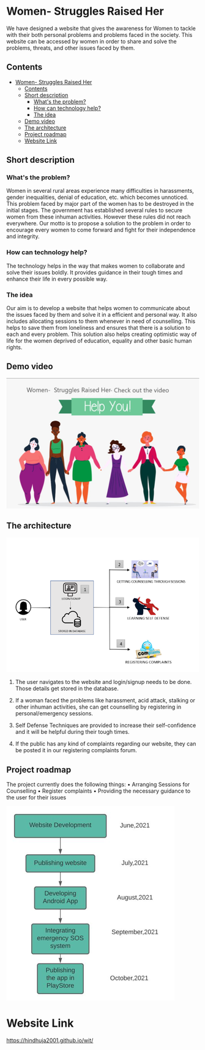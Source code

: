 
# Women-  Struggles Raised Her
We have designed a website that gives the awareness for Women to tackle with their both personal problems and problems faced in the society. This website can be accessed by women in order to share and solve the problems, threats, and other issues faced by them.


## Contents

- [Women-  Struggles Raised Her](#submission-or-project-name)
  - [Contents](#contents)
  - [Short description](#short-description)
    - [What's the problem?](#whats-the-problem)
    - [How can technology help?](#how-can-technology-help)
    - [The idea](#the-idea)
  - [Demo video](#demo-video)
  - [The architecture](#the-architecture)
  - [Project roadmap](#project-roadmap)
  - [Website Link](#website-link)

## Short description

### What's the problem?

Women in several rural areas experience many difficulties in harassments, gender inequalities, denial of education, etc. which becomes unnoticed. This problem faced by major part of the women has to be destroyed in the initial stages. The government has established several rules to secure women from these inhuman activities. However these rules did not reach everywhere. Our motto is to propose a solution to the problem in order to encourage every women to come forward and fight for their independence and integrity.

### How can technology help?

The technology helps in the way that makes women to collaborate and solve their issues boldly. It provides guidance in their tough times and enhance their life in every possible way.

### The idea

Our aim is to develop a website that helps women to communicate about the issues faced by them and solve it in a efficient and personal way. It also includes allocating sessions to them whenever in need of counselling. This helps to save them from loneliness and ensures that there is a solution to each and every problem. This solution also helps creating optimistic way of life for  the women deprived of education, equality and other basic human rights.

## Demo video

[![Watch the video](https://github.com/hindhuja2001/hindhuja2001.github.io/blob/main/wit/Capture2.JPG?raw=true)](https://youtu.be/l4GhuThgZ04)

## The architecture

![Video transcription/translation app](https://github.com/hindhuja2001/hindhuja2001.github.io/blob/main/wit/Women%20-%20Struggles%20raised%20her%20.png?raw=true)

1. The user navigates to the website and login/signup needs to be done. Those details get stored in the database.

2. If a woman faced the problems like harassment, acid attack, stalking or other inhuman activities, she can get counselling by registering in personal/emergency sessions.

3. Self Defense Techniques are provided to increase their self-confidence and it will be helpful during their tough times.

4. If the public has any kind of complaints regarding our website, they can be posted it in our registering complaints forum.





## Project roadmap

The project currently does the following things:
•	Arranging Sessions for Counselling
•	Register complaints
•	Providing the necessary guidance to the user for their issues




![Roadmap](https://github.com/hindhuja2001/hindhuja2001.github.io/blob/main/wit/Capture.JPG?raw=true)

# Website Link
https://hindhuja2001.github.io/wit/
